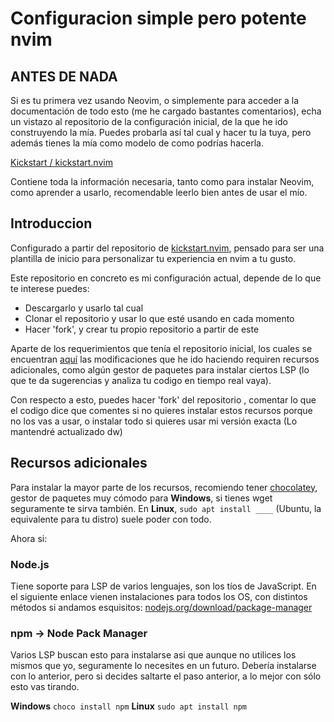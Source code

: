# Configuracion simple pero potente nvim

## ANTES DE NADA
Si es tu primera vez usando Neovim, o simplemente para acceder a la documentación de todo esto
(me he cargado bastantes comentarios), echa un vistazo al repositorio de la configuración inicial, de la
que he ido construyendo la mía. Puedes probarla así tal cual y hacer tu la tuya, pero además tienes la mía
como modelo de como podrías hacerla.

[Kickstart / kickstart.nvim](https://github.com/nvim-lua/kickstart.nvim)

Contiene toda la información necesaria, tanto como para instalar Neovim, como aprender a usarlo, recomendable
leerlo bien antes de usar el mío.

## Introduccion

Configurado a partir del repositorio de [kickstart.nvim](https://github.com/nvim-lua/kickstart.nvim),
pensado para ser una plantilla de inicio para personalizar tu experiencia en nvim a tu gusto.

Este repositorio en concreto es mi configuración actual, depende de lo que te interese puedes: 
* Descargarlo y usarlo tal cual
* Clonar el repositorio y usar lo que esté usando en cada momento
* Hacer 'fork', y crear tu propio repositorio a partir de este

Aparte de los requerimientos que tenía el repositorio inicial, los cuales se encuentran [aquí](##Installation)
las modificaciones que he ido haciendo requiren recursos adicionales, como algún gestor de paquetes para instalar 
ciertos LSP (lo que te da sugerencias y analiza tu codigo en tiempo real vaya).

Con respecto a esto, puedes hacer 'fork' del repositorio , comentar lo que el codigo dice que comentes si no 
quieres instalar estos recursos porque no los vas a usar, o instalar todo si quieres usar mi versión exacta
(Lo mantendré actualizado dw)

## Recursos adicionales

Para instalar la mayor parte de los recursos, recomiendo tener [chocolatey](https://chocolatey.org/install), 
gestor de paquetes muy cómodo para **Windows**, si tienes wget seguramente te sirva también.
En **Linux**, ```sudo apt install ____``` (Ubuntu, la equivalente para tu distro) suele poder con todo.

Ahora si:

### Node.js
Tiene soporte para LSP de varios lenguajes, son los tíos de JavaScript.
En el siguiente enlace vienen instalaciones para todos los OS, con distintos métodos si andamos esquisitos:
[nodejs.org/download/package-manager](https://nodejs.org/en/download/package-manager)

### npm -> Node Pack Manager
Varios LSP buscan esto para instalarse asi que aunque no utilices los mismos que yo, seguramente lo necesites
en un futuro. Debería instalarse con lo anterior, pero si decides saltarte el paso anterior, a lo mejor con
sólo esto vas tirando.

**Windows** ```choco install npm```
**Linux** ```sudo apt install npm```
